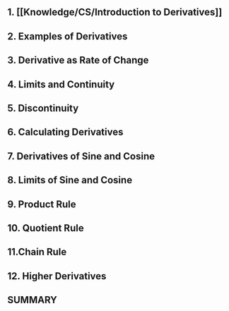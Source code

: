 ## 1. [[Knowledge/CS/Introduction to Derivatives]]

## 2. Examples of Derivatives

## 3. Derivative as Rate of Change

## 4. Limits and Continuity

## 5. Discontinuity

## 6. Calculating Derivatives

## 7. Derivatives of Sine and Cosine

## 8. Limits of Sine and Cosine

## 9. Product Rule

## 10. Quotient Rule

## 11.Chain Rule

## 12. Higher Derivatives

## SUMMARY
